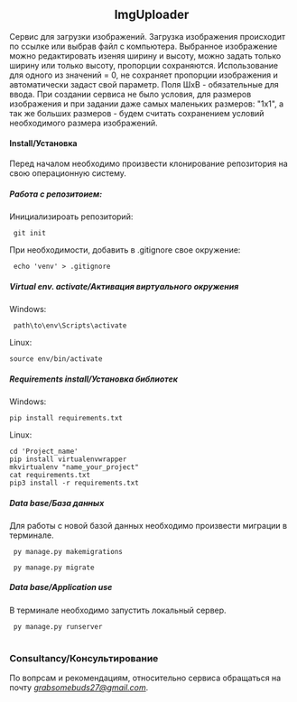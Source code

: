 <h2 align="center">ImgUploader</h2>

Сервис для загрузки изображений. 
Загрузка изображения происходит по ссылке или выбрав файл с компьютера. Выбранное изображение можно редактировать
изеняя ширину и высоту, можно задать только ширину или только высоту, пропорции сохраняются. Использование для одного из 
значений = 0, не сохраняет пропорции изображения и автоматически задаст свой параметр. Поля ШхВ - обязательные 
для ввода. При создании сервиса не было условия, для размеров изображения и при задании даже самых маленьких размеров:
"1х1", а так же больших размеров - будем считать сохранением условий необходимого размера изображений.

#### Install/Установка
Перед началом необходимо произвести клонирование репозитория на свою операционную систему.

##### Работа с репозитоием:
Инициализироать репозиторий:

```
 git init
```

При необходимости, добавить в .gitignore свое окружение:

```
 echo 'venv' > .gitignore
```

##### Virtual env. activate/Активация виртуального окружения #####
Windows:
```
 path\to\env\Scripts\activate
```

Linux:
```
source env/bin/activate
```

##### Requirements install/Установка библиотек #####
Windows:
```
pip install requirements.txt
```

Linux:
```
cd 'Project_name'
pip install virtualenvwrapper
mkvirtualenv "name_your_project"
cat requirements.txt
pip3 install -r requirements.txt
```
##### Data base/База данных #####

Для работы с новой базой данных необходимо произвести миграции в терминале.

```
 py manage.py makemigrations
```

```
 py manage.py migrate
```

##### Data base/Application use #####

В терминале необходимо запустить локальный сервер.

```
 py manage.py runserver
```

#

### Consultancy/Консультирование ###
По вопрсам и рекомендациям, относительно сервиса обращаться на почту *grabsomebuds27@gmail.com*.